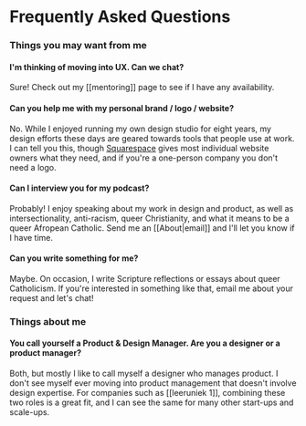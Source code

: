 # Frequently Asked Questions
### Things you may want from me

#### I'm thinking of moving into UX. Can we chat?
Sure! Check out my [[mentoring]] page to see if I have any availability.

#### Can you help me with my personal brand / logo / website?
No. While I enjoyed running my own design studio for eight years, my design efforts these days are geared towards tools that people use at work. I can tell you this, though [Squarespace](https://www.squarespace.com/) gives most individual website owners what they need, and if you're a one-person company you don't need a logo.

#### Can I interview you for my podcast?
Probably! I enjoy speaking about my work in design and product, as well as intersectionality, anti-racism, queer Christianity, and what it means to be a queer Afropean Catholic. Send me an [[About|email]] and I'll let you know if I have time.

#### Can you write something for me?
Maybe. On occasion, I write Scripture reflections or essays about queer Catholicism. If you're interested in something like that, email me about your request and let's chat!

### Things about me

#### You call yourself a Product & Design Manager. Are you a designer or a product manager?
Both, but mostly I like to call myself a designer who manages product. I don't see myself ever moving into product management that doesn't involve design expertise. For companies such as [[leeruniek 1]], combining these two roles is a great fit, and I can see the same for many other start-ups and scale-ups.

 


